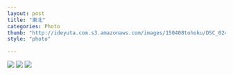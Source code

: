 ```yaml
---
layout: post
title: "東北"
categories: Photo
thumb: "http://ideyuta.com.s3.amazonaws.com/images/150408tohoku/DSC_0240_m.jpg"
style: "photo"

---
```


![](http://ideyuta.com.s3.amazonaws.com/images/150408tohoku/DSC_0240_m.jpg)
![](http://ideyuta.com.s3.amazonaws.com/images/150408tohoku/DSC_0462_m.jpg)
![](http://ideyuta.com.s3.amazonaws.com/images/150408tohoku/DSC_0682_m.jpg)
